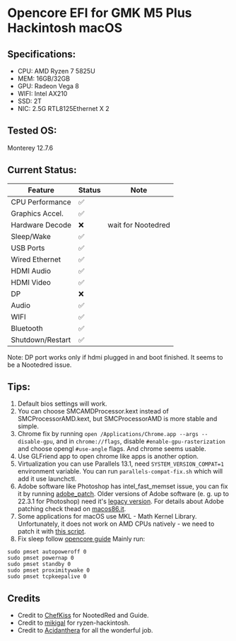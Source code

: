 # Opencore EFI for GMK M5 Plus Hackintosh macOS


## Specifications:
- CPU: AMD Ryzen 7 5825U
- MEM: 16GB/32GB
- GPU: Radeon Vega 8
- WIFI: Intel AX210
- SSD: 2T
- NIC: 2.5G RTL8125Ethernet X 2

## Tested OS:
Monterey 12.7.6

## Current Status:
| **Feature**      | **Status**            | **Note**                  |
|------------------|-----------------------|---------------------------|
| CPU Performance  | ✅                    |
| Graphics Accel.  | ✅                    |
| Hardware Decode  | ❌                    | wait for Nootedred  
| Sleep/Wake       | ✅                    |
| USB Ports        | ✅                    |
| Wired Ethernet   | ✅                    |
| HDMI Audio       | ✅                    |
| HDMI Video       | ✅                    |
| DP               | ❌                    | 
| Audio            | ✅                    |
| WIFI             | ✅                    |
| Bluetooth        | ✅                    |
| Shutdown/Restart | ✅                    |

Note: DP port works only if hdmi plugged in and boot finished. It seems to be a Nootedred issue.

## Tips:
1. Default bios settings will work.
2. You can choose SMCAMDProcessor.kext instead of SMCProcessorAMD.kext, but SMCProcessorAMD is more stable and simple.
3. Chrome fix by running `open /Applications/Chrome.app --args --disable-gpu`, and in `chrome://flags`, disable `#enable-gpu-rasterization` and choose opengl `#use-angle` flags. And chrome seems usable.
4. Use GLFriend app to open chrome like apps is another option.
5. Virtualization you can use Parallels 13.1, need `SYSTEM_VERSION_COMPAT=1` environment variable. You can run `parallels-compat-fix.sh` which will add it use launchctl.
6. Adobe software like Photoshop has intel_fast_memset issue, you can fix it by running [adobe_patch](https://github.com/mikigal/ryzen-hackintosh/blob/master/Resources/adobe_patch.sh). Older versions of Adobe software (e. g. up to 22.3.1 for Photoshop) need it's [legacy version](https://github.com/mikigal/ryzen-hackintosh/blob/master/Resources/adobe_patch_legacy.sh). For details about Adobe patching check thead on [macos86.it](https://www.macos86.it/topic/4822-photoshop-after-effects-cc-2021-premiere-pro-cc-2021-154-amd-hackintosh-fix/).
7. Some applications for macOS use MKL - Math Kernel Library. Unfortunately, it does not work on AMD CPUs natively - we need to patch it with [this script](https://github.com/mikigal/ryzen-hackintosh/blob/master/Resources/ryzen_patch.sh).
8. Fix sleep follow [opencore guide](https://dortania.github.io/OpenCore-Post-Install/universal/sleep.html)
   Mainly run: 
```
sudo pmset autopoweroff 0
sudo pmset powernap 0
sudo pmset standby 0
sudo pmset proximitywake 0
sudo pmset tcpkeepalive 0
```

## Credits
* Credit to [ChefKiss](https://github.com/ChefKissInc/NootedRed) for NootedRed and Guide.
* Credit to [mikigal](https://github.com/mikigal/ryzen-hackintosh) for ryzen-hackintosh.
* Credit to [Acidanthera](https://github.com/acidanthera) for all the wonderful job.